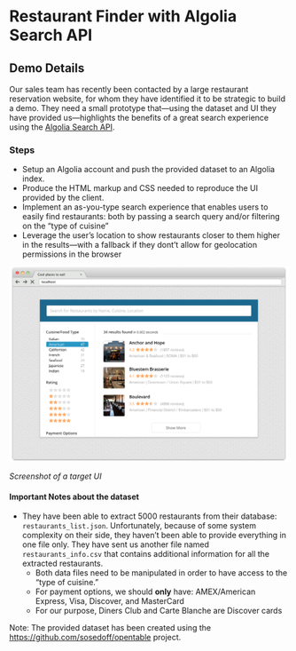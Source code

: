 # Restaurant Finder with Algolia Search API

## Demo Details

Our sales team has recently been contacted by a large restaurant reservation website, for whom they have identified it to be strategic to build a demo. They need a small prototype that&mdash;using the dataset and UI they have provided us&mdash;highlights the benefits of a great search experience using the [Algolia Search API](https://www.algolia.com/doc/).

### Steps

- Setup an Algolia account and push the provided dataset to an Algolia index.
- Produce the HTML markup and CSS needed to reproduce the UI provided by the client.
- Implement an as-you-type search experience that enables users to easily find restaurants: both by passing a search query and/or filtering on the &ldquo;type of cuisine&rdquo;
- Leverage the user&rsquo;s location to show restaurants closer to them higher in the results&mdash;with a fallback if they dont&rsquo;t allow for geolocation permissions in the browser

![Screenshot](/_resources/mockups/full-version.png)

*Screenshot of a target UI*

#### Important Notes about the dataset

- They have been able to extract 5000 restaurants from their database: `restaurants_list.json`. Unfortunately, because of some system complexity on their side, they haven&rsquo;t been able to provide everything in one file only. They have sent us another file named `restaurants_info.csv` that contains additional information for all the extracted restaurants.
  - Both data files need to be manipulated in order to have access to the &ldquo;type of cuisine.&rdquo;
  - For payment options, we should **only** have: AMEX/American Express, Visa, Discover, and MasterCard
  - For our purpose, Diners Club and Carte Blanche are Discover cards

Note: The provided dataset has been created using the https://github.com/sosedoff/opentable project.

